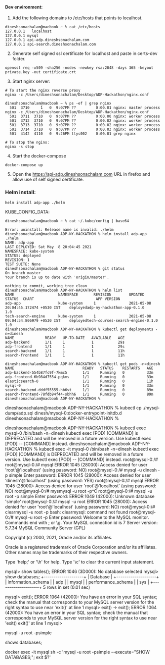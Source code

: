 #### Dev environment:
1. Add the following domains to /etc/hosts that points to localhost.
```
dineshsonachalam@macbook ~ % cat /etc/hosts
127.0.0.1	localhost
127.0.0.1 mysql
127.0.0.1 api-adp.dineshsonachalam.com
127.0.0.1 api-search.dineshsonachalam.com
```
2. Generate self signed ssl certificate for localhost and paste in certs-dev folder.
```
openssl req -x509 -sha256 -nodes -newkey rsa:2048 -days 365 -keyout private.key -out certificate.crt
```

3. Start nginx server:
```
# To start the nginx reverse proxy
nginx -c /Users/dineshsonachalam/Desktop/ADP-Hackathon/nginx.conf 

dineshsonachalam@macbook ~ % ps -ef | grep nginx
  501  3710     1   0  9:07PM ??         0:00.01 nginx: master process nginx -c /Users/dineshsonachalam/Desktop/ADP-Hackathon/nginx.conf
  501  3711  3710   0  9:07PM ??         0:00.00 nginx: worker process
  501  3712  3710   0  9:07PM ??         0:00.02 nginx: worker process
  501  3713  3710   0  9:07PM ??         0:00.02 nginx: worker process
  501  3714  3710   0  9:07PM ??         0:00.03 nginx: worker process
  501  4142  4110   0  9:26PM ttys002    0:00.01 grep nginx

# To stop the nginx:
nginx -s stop
```

4. Start the docker-compose
```
docker-compose up
```

5. Open the https://api-adp.dineshsonachalam.com URL in firefox and allow use of self signed certificate.


### Helm install:
```
helm install adp-app ./helm
```

KUBE_CONFIG_DATA:
```
dineshsonachalam@macbook ~ % cat ~/.kube/config | base64
```

```
Error: uninstall: Release name is invalid: ./helm
dineshsonachalam@macbook ADP-NY-HACKATHON % helm install adp-app ./helm  
NAME: adp-app
LAST DEPLOYED: Sat May  8 20:04:45 2021
NAMESPACE: kube-system
STATUS: deployed
REVISION: 1
TEST SUITE: None
dineshsonachalam@macbook ADP-NY-HACKATHON % git status
On branch master
Your branch is up to date with 'origin/master'.

nothing to commit, working tree clean
dineshsonachalam@macbook ADP-NY-HACKATHON % helm list
NAME                    NAMESPACE       REVISION        UPDATED                                 STATUS  CHART                            APP VERSION
adp-app                 kube-system     1               2021-05-08 20:04:45.172474 +0530 IST    deployedadp-ny-hackathon-app-0.1.0       1.0        
tech-search-engine      kube-system     1               2021-05-08 09:04:54.806979 +0530 IST    deployedtech-courses-search-engine-0.1.0 1.0        
dineshsonachalam@macbook ADP-NY-HACKATHON % kubectl get deployments -n=dinesh
NAME              READY   UP-TO-DATE   AVAILABLE   AGE
adp-backend       1/1     1            1           29s
adp-frontend      1/1     1            1           29s
search-backend    1/1     1            1           11h
search-frontend   1/1     1            1           11h
```
```
dineshsonachalam@macbook ADP-NY-HACKATHON % kubectl get pods -n=dinesh
NAME                               READY   STATUS    RESTARTS   AGE
adp-backend-554b87fc9f-7kmc5       1/1     Running   0          33m
adp-frontend-6b984d7554-pqkms      1/1     Running   0          33m
elasticsearch-0                    1/1     Running   0          11h
mysql-0                            1/1     Running   0          33m
search-backend-dddf55555-hb6vt     1/1     Running   0          89m
search-frontend-78fdb94f44-sbhh6   1/1     Running   0          89m
dineshsonachalam@macbook ADP-NY-HACKATHON %
```



dineshsonachalam@macbook ADP-NY-HACKATHON % kubectl cp ./mysql-dump/adp.sql dinesh/mysql-0:docker-entrypoint-initdb.d
dineshsonachalam@macbook ADP-NY-HACKATHON %



dineshsonachalam@macbook ADP-NY-HACKATHON % kubectl exec mysql-0 /bin/bash -n=dinesh
kubectl exec [POD] [COMMAND] is DEPRECATED and will be removed in a future version. Use kubectl exec [POD] -- [COMMAND] instead.
dineshsonachalam@macbook ADP-NY-HACKATHON % kubectl exec -it mysql-0 /bin/bash -n=dinesh
kubectl exec [POD] [COMMAND] is DEPRECATED and will be removed in a future version. Use kubectl exec [POD] -- [COMMAND] instead.
root@mysql-0:/#
root@mysql-0:/# mysql
ERROR 1045 (28000): Access denied for user 'root'@'localhost' (using password: NO)
root@mysql-0:/# mysql -u dinesh -p simple
Enter password:
ERROR 1045 (28000): Access denied for user 'dinesh'@'localhost' (using password: YES)
root@mysql-0:/# mysql
ERROR 1045 (28000): Access denied for user 'root'@'localhost' (using password: NO)
root@mysql-0:/# mysmysql -u root -p^C
root@mysql-0:/# mysql -u root -p simple
Enter password:
ERROR 1049 (42000): Unknown database 'simple'
root@mysql-0:/# mysql -u root
ERROR 1045 (28000): Access denied for user 'root'@'localhost' (using password: NO)
root@mysql-0:/# clearmysql -u root -p
bash: clearmysql: command not found
root@mysql-0:/# mysql -u root -p
Enter password:
Welcome to the MySQL monitor.  Commands end with ; or \g.
Your MySQL connection id is 7
Server version: 5.7.34 MySQL Community Server (GPL)

Copyright (c) 2000, 2021, Oracle and/or its affiliates.

Oracle is a registered trademark of Oracle Corporation and/or its
affiliates. Other names may be trademarks of their respective
owners.

Type 'help;' or '\h' for help. Type '\c' to clear the current input statement.

mysql> show tables();
ERROR 1046 (3D000): No database selected
mysql> show databases;
+--------------------+
| Database           |
+--------------------+
| information_schema |
| adp                |
| mysql              |
| performance_schema |
| sys                |
+--------------------+
5 rows in set (0.01 sec)

mysql> exit();
ERROR 1064 (42000): You have an error in your SQL syntax; check the manual that corresponds to your MySQL server version for the right syntax to use near 'exit()' at line 1
mysql> exit()
    -> exit();
ERROR 1064 (42000): You have an error in your SQL syntax; check the manual that corresponds to your MySQL server version for the right syntax to use near 'exit()
exit()' at line 1
mysql>



mysql -u root -psimple 

shows databases;






docker exec -it mysql sh -c 'mysql -u root -psimple  --execute="SHOW DATABASES;"; exit $?'